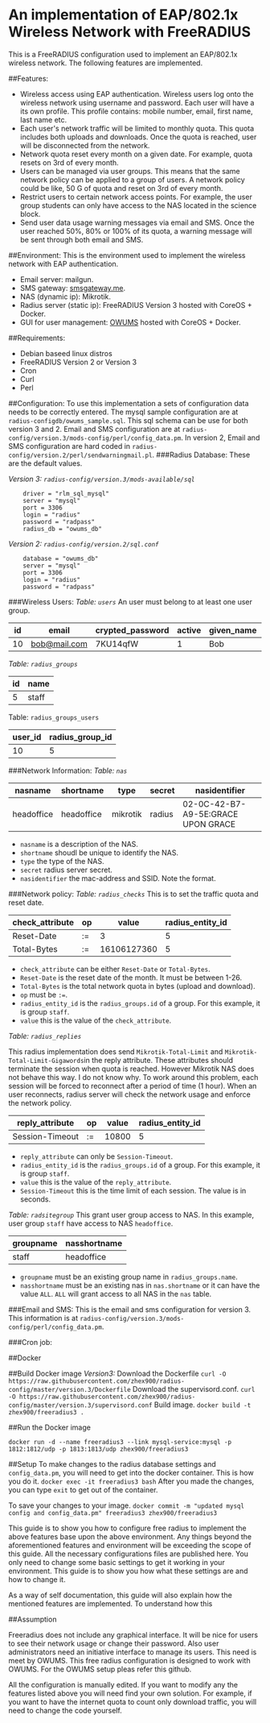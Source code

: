 # An implementation of EAP/802.1x Wireless Network with FreeRADIUS

This is a FreeRADIUS configuration used to implement an EAP/802.1x wireless network. The following features are implemented. 

##Features:
* Wireless access using EAP authentication. Wireless users log onto the wireless network using username and password. Each user will have a its own profile. This profile contains: mobile number, email, first name, last name etc.   
* Each user's network traffic will be limited to monthly quota. This quota includes both uploads and downloads. Once the quota is reached, user will be disconnected from the network. 
* Network quota reset every month on a given date. For example, quota resets on 3rd of every month. 
* Users can be managed via user groups. This means that the same network policy can be applied to a group of users. A network policy could be like, 50 G of quota and reset on 3rd of every month.
* Restrict users to certain network access points. For example, the user group students can only have access to the NAS located in the science block. 
* Send user data usage warning messages via email and SMS. Once the user reached 50%, 80% or 100% of its quota, a warning message will be sent through both email and SMS.

##Environment: 
This is the environment used to implement the wireless network with EAP authentication. 
* Email server:  mailgun.
* SMS gateway: [smsgateway.me](smsgateway.me). 
* NAS (dynamic ip): Mikrotik.
* Radius server (static ip): FreeRADIUS Version 3 hosted with CoreOS + Docker.
* GUI for user management: [OWUMS](https://github.com/openwisp/OpenWISP-User-Management-System/wiki) hosted with CoreOS + Docker.

##Requirements:
* Debian baseed linux distros
* FreeRADIUS Version 2 or Version 3
* Cron
* Curl
* Perl

##Configuration:
To use this implementation a sets of configuration data needs to be correctly entered. The mysql sample configuration are at `radius-configdb/owums_sample.sql`. This sql schema can be use for both version 3 and 2. Email and SMS configuration are at `radius-config/version.3/mods-config/perl/config_data.pm`. In version 2, Email and SMS configuration are hard coded in `radius-config/version.2/perl/sendwarningmail.pl`.
###Radius Database:
These are the default values.

*Version 3: `radius-config/version.3/mods-available/sql`*
```
    driver = "rlm_sql_mysql"
    server = "mysql"
    port = 3306
    login = "radius"
    password = "radpass"
    radius_db = "owums_db"
```

*Version 2: `radius-config/version.2/sql.conf`*

```
    database = "owums_db"
    server = "mysql"
    port = 3306
    login = "radius"
    password = "radpass"
```
    
###Wireless Users:
*Table: `users`*
An user must belong to at least one user group. 

id | email       | crypted_password | active | given_name | surname | username| mobile_suffix|sentmail|
---|-------------| -----------------|--------|------------|---------|---------|--------------|--------|
10 | bob@mail.com| 7KU14qfW         | 1      | Bob        | Jones   | bob     | 0413129133   | 0      |

*Table: `radius_groups`*

id | name | 
---|------|
5  | staff|

Table: `radius_groups_users`

user_id	| radius_group_id|
--------|----------------|
10      | 5              |

###Network Information:
*Table: `nas`*

nasname	   | shortname	| type	   | secret |	nasidentifier	                    |
-----------|------------|----------|--------|-----------------------------------|
headoffice | headoffice	| mikrotik |radius	| 02-0C-42-B7-A9-5E:GRACE UPON GRACE|

* `nasname` is a description of the NAS.
* `shortname` shoudl be unique to identify the NAS.
*  `type` the type of the NAS.
*  `secret` radius server secret.
*  `nasidentifier` the mac-address and SSID. Note the format. 

###Network policy:
*Table: `radius_checks`*
This is to set the traffic quota and reset date. 

check_attribute	| op	| value	| radius_entity_id |	
----------------|-----|-------|------------------|
Reset-Date      |	:=	| 3	    | 5	               |
Total-Bytes	    | :=	|16106127360 |	5          |	

* `check_attribute` can be either `Reset-Date` or `Total-Bytes`.
* `Reset-Date` is the reset date of the month. It must be between 1-26.
* `Total-Bytes` is the total network quota in bytes (upload and download).
* `op` must be `:=`.
* `radius_entity_id` is the `radius_groups.id` of a group. For this example, it is group `staff`.
* `value` this is the value of the `check_attribute`.

*Table: `radius_replies`*

This radius implementation does send `Mikrotik-Total-Limit` and `Mikrotik-Total-Limit-Gigawords`in the reply attribute. These attributes should terminate the session when quota is reached. However Mikrotik NAS does not behave this way. I do not know why. To work around this problem, each session will be forced to reconnect after a period of time (1 hour). When an user reconnects, radius server will check the network usage and enforce the network policy. 

reply_attribute | op	| value	| radius_entity_id |	
----------------|-----|-------|------------------|
Session-Timeout	|:=	  | 10800 | 5                |

* `reply_attribute` can only be `Session-Timeout`.
* `radius_entity_id` is the `radius_groups.id` of a group. For this example, it is group `staff`.
* `value` this is the value of the `reply_attribute`.
* `Session-Timeout` this is the time limit of each session. The value is in seconds. 

*Table: `radsitegroup`*
This grant user group access to NAS. In this example, user group `staff` have access to NAS `headoffice`.

groupname | nasshortname |
----------|--------------|
staff     | headoffice   |

* `groupname` must be an existing group name in `radius_groups.name`.
* `nasshortname` must be an existing nas in `nas.shortname` or it can have the value `ALL`. `ALL` will grant access to all NAS in the `nas` table. 

###Email and SMS:
This is the email and sms configuration for version 3. This information is at `radius-config/version.3/mods-config/perl/config_data.pm`.

###Cron job:

##Docker 

##Build Docker image
*Version3:* 
Download the Dockerfile
`curl -O https://raw.githubusercontent.com/zhex900/radius-config/master/version.3/Dockerfile`
Download the supervisord.conf.
`curl -O https://raw.githubusercontent.com/zhex900/radius-config/master/version.3/supervisord.conf`
Build image.
`docker build -t zhex900/freeradius3 .`

##Run the Docker image

`docker run -d --name freeradius3 --link mysql-service:mysql -p 1812:1812/udp -p 1813:1813/udp zhex900/freeradius3`

##Setup
To make changes to the radius database settings and `config_data.pm`, you will need to get into the docker container. This is how you do it. 
`docker exec -it freeradius3 bash`
After you made the changes, you can type `exit` to get out of the container. 

To save your changes to your image. 
`docker commit -m "updated mysql config and config_data.pm" freeradius3 zhex900/freeradius3`

This guide is to show you how to configure free radius to implement the above features base upon the above environment. Any things beyond the aforementioned features and environment will be exceeding the scope of this guide. All the necessary configurations files are published here. You only need to change some basic settings to get it working in your environment. This guide is to show you how what these settings are and how to change it.

As a way of self documentation, this guide will also explain how the mentioned features are implemented. To understand how this

##Assumption


Freeradius does not include any graphical interface. It will be nice for users to see their network usage or change their password. Also user administrators need an initiative interface to manage its users. This need is meet by OWUMS. This free radius configuration is designed to work with OWUMS. For the OWUMS setup pleas refer this github. 

All the configuration is manually edited. If you want to modify any the features listed above you will need find your own solution. For example, if you want to have the internet quota to count only download traffic, you will need to change the code yourself. 

